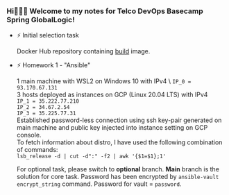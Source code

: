 ### Hi👋👋👋 Welcome to my notes for Telco DevOps Basecamp Spring GlobalLogic!

- ⚡ Initial selection task

  Docker Hub repository containing [build](https://hub.docker.com/repository/docker/dobrozhan/onelinewebserver) image.

- ⚡ Homework 1 - "Ansible"

   1 main machine with WSL2 on Windows 10 with IPv4 \ 
   `IP_0 = 93.170.67.131`\
   3 hosts deployed as instances on GCP (Linux 20.04 LTS) with IPv4\
   `IP_1 = 35.222.77.210`\
   `IP_2 = 34.67.2.54`\
   `IP_3 = 35.225.77.31`\
   Established password-less connection using ssh key-pair generated on main machine and public key injected into instance setting on GCP console.\
   To fetch information about distro, I have used the following combination of commands:\
   `lsb_release -d | cut -d":" -f2 | awk '{$1=$1};1'`

  For optional task, please switch to **optional** branch. **Main** branch is the solution for core task.
  Password has been encrypted by `ansible-vault encrypt_string` command. Password for vault = `password`.

<!--
**dobrozhan/dobrozhan** is a ✨ _special_ ✨ repository because its `README.md` (this file) appears on your GitHub profile.

Here are some ideas to get you started:

- 🔭 I’m currently working on ...
- 🌱 I’m currently learning ...
- 👯 I’m looking to collaborate on ...
- 🤔 I’m looking for help with ...
- 💬 Ask me about ...
- 📫 How to reach me: ...
- 😄 Pronouns: ...
- ⚡ Fun fact: ...
-->
